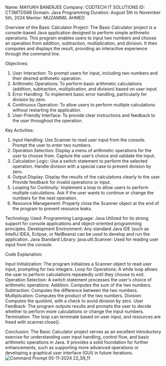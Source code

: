Name: MAYUKH BANERJEE
Company: CODTECH IT SOLUTIONS
ID: CT3MTDS68
Domain: Java Programming
Duration: August 5th to November 5th, 2024
Mentor: MUZAMMIL AHMED

Overview of the Basic Calculator Project:
The Basic Calculator project is a console-based Java application designed to perform simple arithmetic operations. This program enables users to input two numbers and choose an operation from addition, subtraction, multiplication, and division. It then computes and displays the result, providing an interactive experience through the command line.

Objectives:
1. User Interaction: To prompt users for input, including two numbers and their desired arithmetic operation.
2. Arithmetic Operations: To perform basic arithmetic calculations (addition, subtraction, multiplication, and division) based on user input.
3. Error Handling: To implement basic error handling, particularly for division by zero.
4. Continuous Operation: To allow users to perform multiple calculations without restarting the application.
5. User-Friendly Interface: To provide clear instructions and feedback to the user throughout the operation.

Key Activities:
1. Input Handling:
Use Scanner to read user input from the console.
Prompt the user to enter two numbers.
2. Operation Selection:
Display a menu of arithmetic operations for the user to choose from.
Capture the user’s choice and validate the input.
3. Calculation Logic:
Use a switch statement to perform the selected operation.
Handle division with a special case to prevent division by zero.
4. Output Display:
Display the results of the calculations clearly to the user.
Provide feedback for invalid operations or input.
5. Looping for Continuity:
Implement a loop to allow users to perform multiple calculations.
Ask if the user wants to continue or change the numbers for the next operation.
6. Resource Management:
Properly close the Scanner object at the end of the program to prevent resource leaks.

Technology Used:
Programming Language: Java
Utilized for its strong support for console applications and object-oriented programming principles.
Development Environment:
Any standard Java IDE (such as IntelliJ IDEA, Eclipse, or NetBeans) can be used to develop and run the application.
Java Standard Library:
java.util.Scanner: Used for reading user input from the console.

Code Explanation:

Input Initialization: The program initializes a Scanner object to read user input, prompting for two integers.
Loop for Operations: A while loop allows the user to perform calculations repeatedly until they choose to exit.
Operation Selection: A switch statement processes the user's choice of arithmetic operations:
Addition: Computes the sum of the two numbers.
Subtraction: Computes the difference between the two numbers.
Multiplication: Computes the product of the two numbers.
Division: Computes the quotient, with a check to avoid division by zero.
User Feedback: The program outputs results and prompts the user to decide whether to perform more calculations or change the input numbers.
Termination: The loop can terminate based on user input, and resources are freed with scanner.close().

Conclusion:
The Basic Calculator project serves as an excellent introductory exercise for understanding user input handling, control flow, and basic arithmetic operations in Java. It provides a solid foundation for further enhancements, such as supporting more advanced operations or developing a graphical user interface (GUI) in future iterations.
![Command Prompt 05-11-2024 22_59_11](https://github.com/user-attachments/assets/34f75178-f22c-4b80-875a-b82d1c9b110e)
